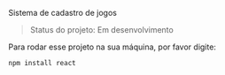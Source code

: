 <h>Sistema de cadastro de jogos</h1>

>Status do projeto: Em desenvolvimento

Para rodar esse projeto na sua máquina, por favor digite:

```
npm install react
```
